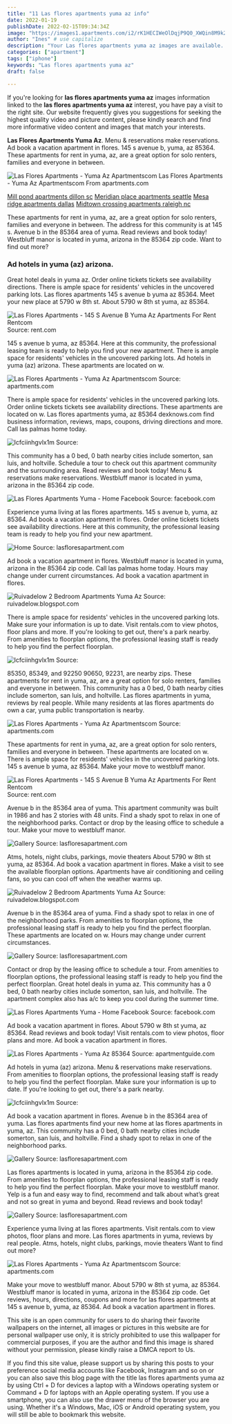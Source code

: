 ```yaml
---
title: "11 Las flores apartments yuma az info"
date: 2022-01-19
publishDate: 2022-02-15T09:34:34Z
image: "https://images1.apartments.com/i2/rK1HECIWeOlDqjP9Q0_XWQin8M9k2eMQ9dNcLIXDskg/111/las-flores-apartments-yuma-az-las-flores.jpg"
author: "Ines" # use capitalize
description: "Your Las flores apartments yuma az images are available. Las flores apartments yuma az are a topic that is being searched for and liked by netizens today. You can Download the Las flores apartments yuma az files here. Get all royalty-free vectors."
categories: ["apartment"]
tags: ["iphone"]
keywords: "Las flores apartments yuma az"
draft: false

---
```


If you're looking for **las flores apartments yuma az** images information linked to the **las flores apartments yuma az** interest, you have pay a visit to the right  site.  Our website frequently  gives you  suggestions  for seeking  the highest  quality video and picture  content, please kindly search and find more informative video content and images  that match your interests.

**Las Flores Apartments Yuma Az**. Menu &amp; reservations make reservations. Ad book a vacation apartment in flores. 145 s avenue b, yuma, az 85364. These apartments for rent in yuma, az, are a great option for solo renters, families and everyone in between.

![Las Flores Apartments - Yuma Az Apartmentscom](https://images1.apartments.com/i2/rK1HECIWeOlDqjP9Q0_XWQin8M9k2eMQ9dNcLIXDskg/111/las-flores-apartments-yuma-az-las-flores.jpg "Las Flores Apartments - Yuma Az Apartmentscom")
Las Flores Apartments - Yuma Az Apartmentscom From apartments.com

[Mill pond apartments dillon sc](/mill-pond-apartments-dillon-sc/)
[Meridian place apartments seattle](/meridian-place-apartments-seattle/)
[Mesa ridge apartments dallas](/mesa-ridge-apartments-dallas/)
[Midtown crossing apartments raleigh nc](/midtown-crossing-apartments-raleigh-nc/)

These apartments for rent in yuma, az, are a great option for solo renters, families and everyone in between. The address for this community is at 145 s. Avenue b in the 85364 area of yuma. Read reviews and book today! Westbluff manor is located in yuma, arizona in the 85364 zip code. Want to find out more?

### Ad hotels in yuma (az) arizona.

Great hotel deals in yuma az. Order online tickets tickets see availability directions. There is ample space for residents&#039; vehicles in the uncovered parking lots. Las flores apartments 145 s avenue b yuma az 85364. Meet your new place at 5790 w 8th st. About 5790 w 8th st yuma, az 85364.


![Las Flores Apartments - 145 S Avenue B Yuma Az Apartments For Rent Rentcom](https://rentpath-res.cloudinary.com/$img_current/t_3x2_jpg_xl/t_unpaid/fe25b33adc6fb3713a5d9963fe8bebd6 "Las Flores Apartments - 145 S Avenue B Yuma Az Apartments For Rent Rentcom")
Source: rent.com

145 s avenue b yuma, az 85364. Here at this community, the professional leasing team is ready to help you find your new apartment. There is ample space for residents&#039; vehicles in the uncovered parking lots. Ad hotels in yuma (az) arizona. These apartments are located on w.

![Las Flores Apartments - Yuma Az Apartmentscom](https://images1.apartments.com/i2/nplxLN13J_yLAYR2xjWxhK7dJ49kUTouccKaSP5kAss/111/las-flores-apartments-yuma-az-2br1ba.jpg "Las Flores Apartments - Yuma Az Apartmentscom")
Source: apartments.com

There is ample space for residents&#039; vehicles in the uncovered parking lots. Order online tickets tickets see availability directions. These apartments are located on w. Las flores apartments yuma, az 85364 dexknows.com find business information, reviews, maps, coupons, driving directions and more. Call las palmas home today.

![Icfciinhgvlx1m](https://rentpath-res.cloudinary.com/$img_current/t_3x2_jpg_xl/b7746f6823084c2886ee5522df4f5288 "Icfciinhgvlx1m")
Source: 

This community has a 0 bed, 0 bath nearby cities include somerton, san luis, and holtville. Schedule a tour to check out this apartment community and the surrounding area. Read reviews and book today! Menu &amp; reservations make reservations. Westbluff manor is located in yuma, arizona in the 85364 zip code.

![Las Flores Apartments Yuma - Home Facebook](https://lookaside.fbsbx.com/lookaside/crawler/media/?media_id=1681659098705077 "Las Flores Apartments Yuma - Home Facebook")
Source: facebook.com

Experience yuma living at las flores apartments. 145 s avenue b, yuma, az 85364. Ad book a vacation apartment in flores. Order online tickets tickets see availability directions. Here at this community, the professional leasing team is ready to help you find your new apartment.

![Home](https://www.lasfloresapartment.com/images/front%20of%20las%20flores.jpg "Home")
Source: lasfloresapartment.com

Ad book a vacation apartment in flores. Westbluff manor is located in yuma, arizona in the 85364 zip code. Call las palmas home today. Hours may change under current circumstances. Ad book a vacation apartment in flores.

![Ruivadelow 2 Bedroom Apartments Yuma Az](https://images1.apartments.com/i2/9b9moudlnyqRvi9WLAjKnycCB846f4PhyC8p77YtFNA/117/16th-street-yuma-az-primary-photo.jpg "Ruivadelow 2 Bedroom Apartments Yuma Az")
Source: ruivadelow.blogspot.com

There is ample space for residents&#039; vehicles in the uncovered parking lots. Make sure your information is up to date. Visit rentals.com to view photos, floor plans and more. If you&#039;re looking to get out, there&#039;s a park nearby. From amenities to floorplan options, the professional leasing staff is ready to help you find the perfect floorplan.

![Icfciinhgvlx1m](https://rentpath-res.cloudinary.com/$img_current/t_3x2_jpg_xl/7577c62fb1715a23a4a4a2dbc64e8caa "Icfciinhgvlx1m")
Source: 

85350, 85349, and 92250 90650, 92231, are nearby zips. These apartments for rent in yuma, az, are a great option for solo renters, families and everyone in between. This community has a 0 bed, 0 bath nearby cities include somerton, san luis, and holtville. Las flores apartments in yuma, reviews by real people. While many residents at las flores apartments do own a car, yuma public transportation is nearby.

![Las Flores Apartments - Yuma Az Apartmentscom](https://images1.apartments.com/i2/oGdglBSny1n7cPzmz0qSc94j_TuEYbyX6JL0mjCByFg/111/las-flores-apartments-yuma-az-kitchen.jpg "Las Flores Apartments - Yuma Az Apartmentscom")
Source: apartments.com

These apartments for rent in yuma, az, are a great option for solo renters, families and everyone in between. These apartments are located on w. There is ample space for residents&#039; vehicles in the uncovered parking lots. 145 s avenue b yuma, az 85364. Make your move to westbluff manor.

![Las Flores Apartments - 145 S Avenue B Yuma Az Apartments For Rent Rentcom](https://rentpath-res.cloudinary.com/$img_current/t_3x2_jpg_xl/t_unpaid/2a32e30de4881341898ea464ee77922c "Las Flores Apartments - 145 S Avenue B Yuma Az Apartments For Rent Rentcom")
Source: rent.com

Avenue b in the 85364 area of yuma. This apartment community was built in 1986 and has 2 stories with 48 units. Find a shady spot to relax in one of the neighborhood parks. Contact or drop by the leasing office to schedule a tour. Make your move to westbluff manor.

![Gallery](https://www.lasfloresapartment.com/images/parking%202.jpg "Gallery")
Source: lasfloresapartment.com

Atms, hotels, night clubs, parkings, movie theaters About 5790 w 8th st yuma, az 85364. Ad book a vacation apartment in flores. Make a visit to see the available floorplan options. Apartments have air conditioning and ceiling fans, so you can cool off when the weather warms up.

![Ruivadelow 2 Bedroom Apartments Yuma Az](https://ar.rdcpix.com/1325537287/ac14beda7746bd15398290c753236132c-f1xd-w1020_h770_q80.jpg "Ruivadelow 2 Bedroom Apartments Yuma Az")
Source: ruivadelow.blogspot.com

Avenue b in the 85364 area of yuma. Find a shady spot to relax in one of the neighborhood parks. From amenities to floorplan options, the professional leasing staff is ready to help you find the perfect floorplan. These apartments are located on w. Hours may change under current circumstances.

![Gallery](https://www.lasfloresapartment.com/images/las%20flores%20front.jpg "Gallery")
Source: lasfloresapartment.com

Contact or drop by the leasing office to schedule a tour. From amenities to floorplan options, the professional leasing staff is ready to help you find the perfect floorplan. Great hotel deals in yuma az. This community has a 0 bed, 0 bath nearby cities include somerton, san luis, and holtville. The apartment complex also has a/c to keep you cool during the summer time.

![Las Flores Apartments Yuma - Home Facebook](https://lookaside.fbsbx.com/lookaside/crawler/media/?media_id=162855940585408 "Las Flores Apartments Yuma - Home Facebook")
Source: facebook.com

Ad book a vacation apartment in flores. About 5790 w 8th st yuma, az 85364. Read reviews and book today! Visit rentals.com to view photos, floor plans and more. Ad book a vacation apartment in flores.

![Las Flores Apartments - Yuma Az 85364](https://rentpath-res.cloudinary.com/$img_current/t_3x2_webp_xl/t_unpaid/fc8583082f6a36bcfbaa3f3fd211051c "Las Flores Apartments - Yuma Az 85364")
Source: apartmentguide.com

Ad hotels in yuma (az) arizona. Menu &amp; reservations make reservations. From amenities to floorplan options, the professional leasing staff is ready to help you find the perfect floorplan. Make sure your information is up to date. If you&#039;re looking to get out, there&#039;s a park nearby.

![Icfciinhgvlx1m](https://rentpath-res.cloudinary.com/$img_current/t_3x2_jpg_xl/438fc30cf42d2cd5c6d93e99ef72d12a "Icfciinhgvlx1m")
Source: 

Ad book a vacation apartment in flores. Avenue b in the 85364 area of yuma. Las flores apartments find your new home at las flores apartments in yuma, az. This community has a 0 bed, 0 bath nearby cities include somerton, san luis, and holtville. Find a shady spot to relax in one of the neighborhood parks.

![Gallery](https://www.lasfloresapartment.com/images/bedroom%202.jpg "Gallery")
Source: lasfloresapartment.com

Las flores apartments is located in yuma, arizona in the 85364 zip code. From amenities to floorplan options, the professional leasing staff is ready to help you find the perfect floorplan. Make your move to westbluff manor. Yelp is a fun and easy way to find, recommend and talk about what’s great and not so great in yuma and beyond. Read reviews and book today!

![Gallery](https://www.lasfloresapartment.com/images/las%20flores%20front%202.jpg "Gallery")
Source: lasfloresapartment.com

Experience yuma living at las flores apartments. Visit rentals.com to view photos, floor plans and more. Las flores apartments in yuma, reviews by real people. Atms, hotels, night clubs, parkings, movie theaters Want to find out more?

![Las Flores Apartments - Yuma Az Apartmentscom](https://images1.apartments.com/i2/rK1HECIWeOlDqjP9Q0_XWQin8M9k2eMQ9dNcLIXDskg/111/las-flores-apartments-yuma-az-las-flores.jpg "Las Flores Apartments - Yuma Az Apartmentscom")
Source: apartments.com

Make your move to westbluff manor. About 5790 w 8th st yuma, az 85364. Westbluff manor is located in yuma, arizona in the 85364 zip code. Get reviews, hours, directions, coupons and more for las flores apartments at 145 s avenue b, yuma, az 85364. Ad book a vacation apartment in flores.

This site is an open community for users to do sharing their favorite wallpapers on the internet, all images or pictures in this website are for personal wallpaper use only, it is stricly prohibited to use this wallpaper for commercial purposes, if you are the author and find this image is shared without your permission, please kindly raise a DMCA report to Us.

If you find this site value, please support us by sharing this posts to your preference social media accounts like Facebook, Instagram and so on or you can also save this blog page with the title las flores apartments yuma az by using Ctrl + D for devices a laptop with a Windows operating system or Command + D for laptops with an Apple operating system. If you use a smartphone, you can also use the drawer menu of the browser you are using. Whether it's a Windows, Mac, iOS or Android operating system, you will still be able to bookmark this website.

